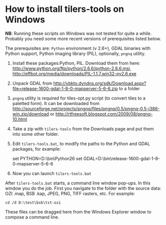# How to install tilers-tools on Windows

**NB**: Running these scripts on Windows was not tested for quite a while. Probably you need some more recent versions of prerequisites listed below.

The prerequisites are: `Python` environment (v 2.6+), GDAL binaries with Python support, Python imaging library (PIL), optionally, `pngnq` utility.

  1. Install these packages:Python, PIL. Download them from here: <http://www.python.org/ftp/python/2.6.6/python-2.6.6.msi>, <http://effbot.org/media/downloads/PIL-1.1.7.win32-py2.6.exe>
  2. Unpack GDAL from <http://vbkto.dyndns.org/sdk/Download.aspx?file=release-1600-gdal-1-8-0-mapserver-5-6-6.zip> to a folder
  3. `pngnq` utility is required for tiles-opt.py script (to convert tiles to a paletted form). It can be downloaded from <http://sourceforge.net/projects/pngnq/files/pngnq/0.5/pngnq-0.5-i386-win.zip/download> or <http://rtfreesoft.blogspot.com/2009/08/pngnq-10.html>
  4. Take a zip with `tilers-tools` from the Downloads page and put them into some other folder.
  5. Edit `tilers-tools.bat`, to modify the paths to the Python and GDAL packages, for example:

        set PYTHON=D:\bin\Python26
        set GDAL=D:\bin\release-1600-gdal-1-8-0-mapserver-5-6-6

  6. Now you can launch `tilers-tools.bat`

After `tilers-tools.bat` starts, a command line window pop-ups. In this window you do the job. First you navigate to the folder with the source data: OZI .map, BSB .kap, JPEG, PNG, TIFF rasters, etc. For example:

    cd /d D:\test\bsb\tst-ozi

These files can be dragged here from the Windows Explorer window to compose a command line.
